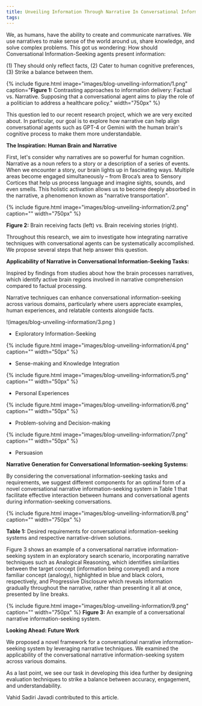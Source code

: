 ```yaml
---
title: Unveiling Information Through Narrative In Conversational Information Seeking
tags: 
---
```


We, as humans, have the ability to create and communicate narratives. We use narratives to make sense of the world around us, share knowledge, and solve complex problems. This got us wondering: How should Conversational Information-Seeking agents present information:


(1) They should only reflect facts, (2) Cater to human cognitive preferences, (3) Strike a balance between them.


{%
  include figure.html
  image="images/blog-unveiling-information/1.png"
  caption="**Figure 1:** Contrasting approaches to information delivery: Factual vs. Narrative. Supposing that a conversational agent aims to play the role of a politician to address a healthcare policy."
  width="750px"
%}


This question led to our recent research project, which we are very excited about. In particular, our goal is to explore how narrative can help align conversational agents such as GPT-4 or Gemini with the human brain's cognitive process to make them more understandable.


**The Inspiration: Human Brain and Narrative**


First, let's consider why narratives are so powerful for human cognition. Narrative as a noun refers to a story or a description of a series of events. When we encounter a story, our brain lights up in fascinating ways. Multiple areas become engaged simultaneously – from Broca’s area to Sensory Cortices that help us process language and imagine sights, sounds, and even smells. This holistic activation allows us to become deeply absorbed in the narrative, a phenomenon known as "narrative transportation".


{%
  include figure.html
  image="images/blog-unveiling-information/2.png"
  caption=""
  width="750px"
%}


**Figure 2:** Brain receiving facts (left) vs. Brain receiving stories (right).


Throughout this research, we aim to investigate how integrating narrative techniques with conversational agents can be systematically accomplished. We propose several steps that help answer this question.


**Applicability of Narrative in Conversational Information-Seeking Tasks:**


Inspired by findings from studies about how the brain processes narratives, which identify active brain regions involved in narrative comprehension compared to factual processing.


Narrative techniques can enhance conversational information-seeking across various domains, particularly where users appreciate examples, human experiences, and relatable contexts alongside facts.


!(images/blog-unveiling-information/3.png )
* Exploratory Information-Seeking

{%
  include figure.html
  image="images/blog-unveiling-information/4.png"
  caption=""
  width="50px"
%}
* Sense-making and Knowledge Integration

{%
  include figure.html
  image="images/blog-unveiling-information/5.png"
  caption=""
  width="50px"
%}
* Personal Experiences

{%
  include figure.html
  image="images/blog-unveiling-information/6.png"
  caption=""
  width="50px"
%}
* Problem-solving and Decision-making

{%
  include figure.html
  image="images/blog-unveiling-information/7.png"
  caption=""
  width="50px"
%}
* Persuasion

**Narrative Generation for Conversational Information-seeking Systems:**


By considering the conversational information-seeking tasks and requirements, we suggest different components for an optimal form of a novel conversational narrative information-seeking system in Table 1 that facilitate effective interaction between humans and conversational agents during information-seeking conversations.


{%
  include figure.html
  image="images/blog-unveiling-information/8.png"
  caption=""
  width="750px"
%}


**Table 1:** Desired requirements for conversational information-seeking systems and respective narrative-driven solutions.


Figure 3 shows an example of a conversational narrative information-seeking system in an exploratory search scenario, incorporating narrative techniques such as Analogical Reasoning, which identifies similarities between the target concept (information being conveyed) and a more familiar concept (analogy), highlighted in blue and black colors, respectively, and Progressive Disclosure which reveals information gradually throughout the narrative, rather than presenting it all at once, presented by line breaks.


{%
  include figure.html
  image="images/blog-unveiling-information/9.png"
  caption=""
  width="750px"
%}
**Figure 3:** An example of a conversational narrative information-seeking system.


**Looking Ahead: Future Work**


We proposed a novel framework for a conversational narrative information-seeking system by leveraging narrative techniques. We examined the applicability of the conversational narrative information-seeking system across various domains.


As a last point, we see our task in developing this idea further by designing evaluation techniques to strike a balance between accuracy, engagement, and understandability.


Vahid Sadiri Javadi contributed to this article.
